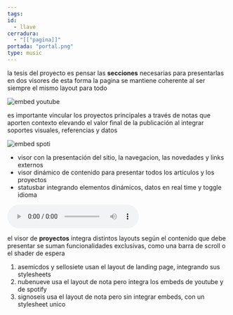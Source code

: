```yaml
---
tags:
id:
  - llave
cerradura:
  - "[[°pagina]]"
portada: "portal.png"
type: music
---
```

la tesis del proyecto es pensar las **secciones** necesarias para presentarlas en dos visores
de esta forma la pagina se mantiene coherente al ser siempre el mismo layout para todo

![embed youtube](https://www.youtube.com/watch?v=dINpNVg0hiw)

es importante vincular los proyectos principales a través de notas que aporten contexto
elevando el valor final de la publicación al integrar soportes visuales, referencias y datos

![embed spoti](https://open.spotify.com/track/3nn6UD1JIeLe7KmK5cv6rd?si=f306a3df75f04c2b)

- visor con la presentación del sitio, la navegacion, las novedades y links externos
- visor dinámico de contenido para presentar todos los artículos y los proyectos
- statusbar integrando elementos dinámicos, datos en real time y toggle idioma

![test audio](inferno.wav)

el visor de **proyectos** integra distintos layouts según el contenido que debe presentar
se suman funcionalidades exclusivas, como una barra de scroll o el shader de espera

1. asemicdos y sellosiete usan el layout de landing page, integrando sus stylesheets
2. nubenueve usa el layout de nota pero integra los embeds de youtube y de spotify
3. signoseis usa el layout de nota pero sin integrar embeds, con un stylesheet unico